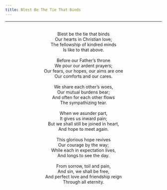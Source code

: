 ```yaml
---
title: Blest Be The Tie That Binds
---
```


---
<center>
<br/>
Blest be the tie that binds<br/>
Our hearts in Christian love;<br/>
The fellowship of kindred minds<br/>
Is like to that above.<br/>
<br/>
Before our Father’s throne<br/>
We pour our ardent prayers;<br/>
Our fears, our hopes, our aims are one<br/>
Our comforts and our cares.<br/>
<br/>
We share each other’s woes,<br/>
Our mutual burdens bear;<br/>
And often for each other flows<br/>
The sympathizing tear.<br/>
<br/>
When we asunder part,<br/>
It gives us inward pain;<br/>
But we shall still be joined in heart,<br/>
And hope to meet again.<br/>
<br/>
This glorious hope revives<br/>
Our courage by the way;<br/>
While each in expectation lives,<br/>
And longs to see the day.<br/>
<br/>
From sorrow, toil and pain,<br/>
And sin, we shall be free,<br/>
And perfect love and friendship reign<br/>
Through all eternity.<br/>

</center>